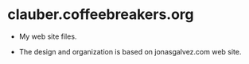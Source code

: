 clauber.coffeebreakers.org
==========================

- My web site files.

- The design and organization is based on jonasgalvez.com web site.